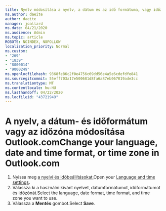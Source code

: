 ```yaml
---
title: Nyelv módosítása a nyelv, a dátum és az idő formátuma, vagy időzóna Outlook.com
ms.author: daeite
author: daeite
manager: joallard
ms.date: 04/21/2020
ms.audience: Admin
ms.topic: article
ROBOTS: NOINDEX, NOFOLLOW
localization_priority: Normal
ms.custom:
- "269"
- "1839"
- "8000014"
- "9000249"
ms.openlocfilehash: 9368fe86c2f0e4756c69dd56e4a5e6cdefdfe841
ms.sourcegitcommit: 55eff703a17e500681d8fa6a87eb067019ade3cc
ms.translationtype: MT
ms.contentlocale: hu-HU
ms.lasthandoff: 04/22/2020
ms.locfileid: "43721949"
---
```

# <a name="change-your-language-date-and-time-format-or-time-zone-in-outlookcom"></a><span data-ttu-id="ab048-102">A nyelv, a dátum- és időformátum vagy az időzóna módosítása Outlook.com</span><span class="sxs-lookup"><span data-stu-id="ab048-102">Change your language, date and time format, or time zone in Outlook.com</span></span>

1. <span data-ttu-id="ab048-103">Nyissa meg [a nyelvi és időbeállításokat.](https://go.microsoft.com/fwlink/?linkid=2085505)</span><span class="sxs-lookup"><span data-stu-id="ab048-103">Open your [Language and time settings](https://go.microsoft.com/fwlink/?linkid=2085505).</span></span>
1. <span data-ttu-id="ab048-104">Válassza ki a használni kívánt nyelvet, dátumformátumot, időformátumot és időzónát.</span><span class="sxs-lookup"><span data-stu-id="ab048-104">Select the language, date format, time format, and time zone you want to use.</span></span>
1. <span data-ttu-id="ab048-105">Válassza a **Mentés** gombot.</span><span class="sxs-lookup"><span data-stu-id="ab048-105">Select **Save**.</span></span>